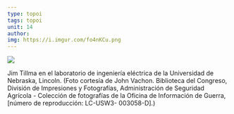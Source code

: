 ```yaml
---
type: topoi
tags: topoi
unit: 14
author:
img: https://i.imgur.com/fo4nKCu.png
---
```


![](https://i.imgur.com/fo4nKCu.png)

Jim Tillma en el laboratorio de ingeniería eléctrica de la Universidad de Nebraska, Lincoln.  (Foto cortesía de John Vachon. Biblioteca del Congreso, División de Impresiones y Fotografías, Administración de Seguridad Agrícola - Colección de fotografías de la Oficina de Información de Guerra, [número de reproducción:  LC-USW3- 003058-D].)

